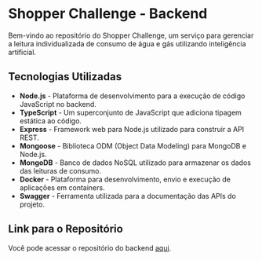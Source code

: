   <h1>Shopper Challenge - Backend</h1>
    <p>Bem-vindo ao repositório do Shopper Challenge, um serviço para gerenciar a leitura individualizada de consumo de água e gás utilizando inteligência artificial.</p>

   <h2>Tecnologias Utilizadas</h2>
    <ul>
        <li><strong>Node.js</strong> - Plataforma de desenvolvimento para a execução de código JavaScript no backend.</li>
        <li><strong>TypeScript</strong> - Um superconjunto de JavaScript que adiciona tipagem estática ao código.</li>
        <li><strong>Express</strong> - Framework web para Node.js utilizado para construir a API REST.</li>
        <li><strong>Mongoose</strong> - Biblioteca ODM (Object Data Modeling) para MongoDB e Node.js.</li>
        <li><strong>MongoDB</strong> - Banco de dados NoSQL utilizado para armazenar os dados das leituras de consumo.</li>
        <li><strong>Docker</strong> - Plataforma para desenvolvimento, envio e execução de aplicações em containers.</li>
        <li><strong>Swagger</strong> - Ferramenta utilizada para a documentação das APIs do projeto.</li>
    </ul>

   <h2>Link para o Repositório</h2>
    <p>Você pode acessar o repositório do backend <a href=https://github.com/ms-gustavo/shopper-challenge/tree/main/shopper-challenge-backend" target="_blank">aqui</a>.</p>
